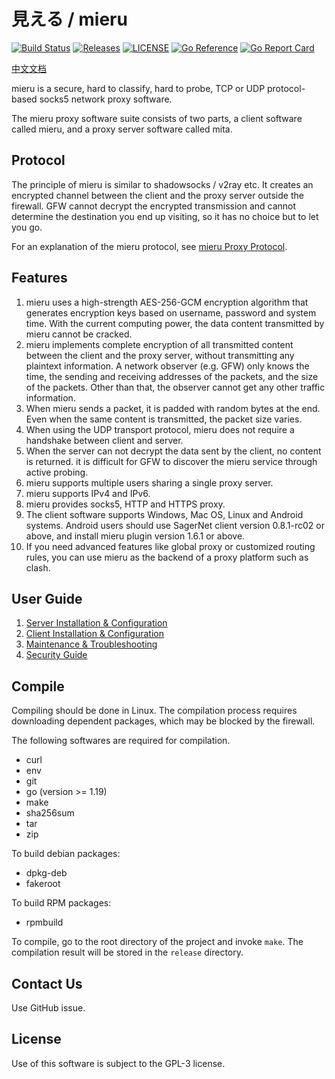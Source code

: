 # 見える / mieru

[![Build Status](https://github.com/enfein/mieru/actions/workflows/ci.yaml/badge.svg)](https://github.com/enfein/mieru/actions/workflows/ci.yaml)
[![Releases](https://img.shields.io/github/release/enfein/mieru/all.svg?style=flat)](https://github.com/enfein/mieru/releases)
[![LICENSE](https://img.shields.io/github/license/enfein/mieru.svg?style=flat)](https://github.com/enfein/mieru/blob/main/LICENSE)
[![Go Reference](https://pkg.go.dev/badge/github.com/enfein/mieru.svg)](https://pkg.go.dev/github.com/enfein/mieru)
[![Go Report Card](https://goreportcard.com/badge/github.com/enfein/mieru)](https://goreportcard.com/report/github.com/enfein/mieru)

[中文文档](https://github.com/enfein/mieru/blob/main/README.zh_CN.md)

mieru is a secure, hard to classify, hard to probe, TCP or UDP protocol-based socks5 network proxy software.

The mieru proxy software suite consists of two parts, a client software called mieru, and a proxy server software called mita.

## Protocol

The principle of mieru is similar to shadowsocks / v2ray etc. It creates an encrypted channel between the client and the proxy server outside the firewall. GFW cannot decrypt the encrypted transmission and cannot determine the destination you end up visiting, so it has no choice but to let you go.

For an explanation of the mieru protocol, see [mieru Proxy Protocol](https://github.com/enfein/mieru/blob/main/docs/protocol.md).

## Features

1. mieru uses a high-strength AES-256-GCM encryption algorithm that generates encryption keys based on username, password and system time. With the current computing power, the data content transmitted by mieru cannot be cracked.
2. mieru implements complete encryption of all transmitted content between the client and the proxy server, without transmitting any plaintext information. A network observer (e.g. GFW) only knows the time, the sending and receiving addresses of the packets, and the size of the packets. Other than that, the observer cannot get any other traffic information.
3. When mieru sends a packet, it is padded with random bytes at the end. Even when the same content is transmitted, the packet size varies.
4. When using the UDP transport protocol, mieru does not require a handshake between client and server.
5. When the server can not decrypt the data sent by the client, no content is returned. it is difficult for GFW to discover the mieru service through active probing.
6. mieru supports multiple users sharing a single proxy server.
7. mieru supports IPv4 and IPv6.
8. mieru provides socks5, HTTP and HTTPS proxy.
9. The client software supports Windows, Mac OS, Linux and Android systems. Android users should use SagerNet client version 0.8.1-rc02 or above, and install mieru plugin version 1.6.1 or above.
10. If you need advanced features like global proxy or customized routing rules, you can use mieru as the backend of a proxy platform such as clash.

## User Guide

1. [Server Installation & Configuration](https://github.com/enfein/mieru/blob/main/docs/server-install.md)
2. [Client Installation & Configuration](https://github.com/enfein/mieru/blob/main/docs/client-install.md)
3. [Maintenance & Troubleshooting](https://github.com/enfein/mieru/blob/main/docs/operation.md)
4. [Security Guide](https://github.com/enfein/mieru/blob/main/docs/security.md)

## Compile

Compiling should be done in Linux. The compilation process requires downloading dependent packages, which may be blocked by the firewall.

The following softwares are required for compilation.

- curl
- env
- git
- go (version >= 1.19)
- make
- sha256sum
- tar
- zip

To build debian packages:

- dpkg-deb
- fakeroot

To build RPM packages:

- rpmbuild

To compile, go to the root directory of the project and invoke `make`. The compilation result will be stored in the `release` directory.

## Contact Us

Use GitHub issue.

## License

Use of this software is subject to the GPL-3 license.
